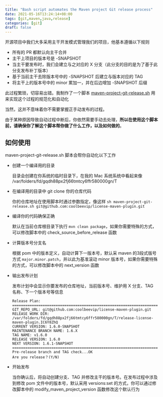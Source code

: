 ```yaml
---
title: "Bash script automates the Maven project Git release process"
date: 2021-05-16T13:24:14+08:00
tags: [git,maven,java,release]
categories: [git]
draft: false
---
```


开源项目中我们大多采用主干开发模式管理我们的项目，他基本遵循以下规则

* 所有的 PR 都默认向主干合并
* 主干上项目的版本号是 -SNAPSHOT
* 当主干要发布时，我们会建立与之对应的 X 分支（此分支的目的是为了基于此分支发布补丁版本）
* 基于当前主干去除版本号中的 -SNAPSHOT 后建立与版本对应的 TAG
* 将主干上的版本号中的 minor 累加一，并在后边增加 -SNAPSHOT 后缀  

此过程繁琐，切容易出错。我制作了一个脚本 [maven-project-git-release.sh](https://gist.github.com/coolbeevip/e2021c07c44566653d6601f68cccc8a1) 用来实现这个过程的规范化和自动化

当然，这并不意味着你不需要掌握正手动发布的过程。

由于某种原因导致自动过程中断后，你依然需要手动去处理，**所以在使用这个脚本前，请确保你了解这个脚本帮你做了什么工作，以及如何做的**。

## 如何使用

maven-project-git-release.sh 脚本会帮你自动化以下工作

* 创建一个编译用的目录
  
    目录会创建在你系统的临时目录下，在我的 Mac 系统系统中看起来像 /var/folders/fd/gqdh88px2fj66tmtcy6ffr580000gn/T
  
* 在编译用的目录中 git clone 你的仓库代码
  
    你的仓库地址在使用脚本时通过参数指定，像这样 `sh maven-project-git-release.sh git@github.com:coolbeevip/license-maven-plugin.git`  

* 编译你的代码确保正确
  
  默认在当前仓库根目录下执行 `mvn clean package`，如果你需要特殊的方式，可以修改脚本中的 check_source_before_release 函数
  
* 计算版本号分支名
  
  根据 pom 中的版本定义，自动计算下一版本号，默认采 maven 的3段式版号方式 `major.minor.patch`，并以此为基准滚动 minor 版本号，如果你需要特殊的方式，可以修改脚本中的 next_version 函数
  
* 输出发布计划
  
  发布计划中会显示你要发布的仓库地址，当前版本号、维护用 X 分支、TAG 名称、下一个版本号等信息
  
  ```text
  Release Plan:
  ====================================================================
  GIT_REPO_URL: git@github.com:coolbeevip/license-maven-plugin.git
  RELEASE WORK DIR: /var/folders/fd/gqdh88px2fj66tmtcy6ffr580000gn/T/release-license-maven-plugin.IC6Y8ZhQ
  CURRENT VERSION: 1.6.0-SNAPSHOT
  MAINTENANCE BRANCH NAME: 1.6.X
  TAG NAME: v1.6.0
  RELEASE VERSION: 1.6.0
  NEXT VERSION: 1.6.1-SNAPSHOT
  ====================================================================
  Pre-release branch and TAG check...OK
  Are you release？(Y/N)
  ```
  
* 开始发布
  
  当你确认后，将自动创建分支、TAG 并修改主干的版本号。在发布过程中涉及到修改 pom 文件中的版本号，默认采用 versions:set 的方式，你可以通过修改脚本中的 modify_maven_project_version 函数修改这个默认行为
